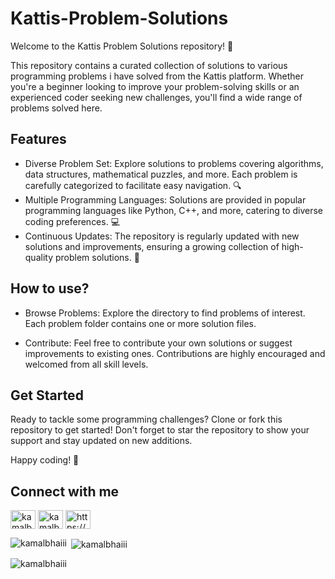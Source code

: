 
# Kattis-Problem-Solutions

Welcome to the Kattis Problem Solutions repository! 🚀

This repository contains a curated collection of solutions to various programming problems i have solved from the Kattis platform. Whether you're a beginner looking to improve your problem-solving skills or an experienced coder seeking new challenges, you'll find a wide range of problems solved here.


## Features

- Diverse Problem Set: Explore solutions to problems covering algorithms, data structures, mathematical puzzles, and more. Each problem is carefully categorized to facilitate easy navigation. 🔍 
- Multiple Programming Languages: Solutions are provided in popular programming languages like Python, C++, and more, catering to diverse coding preferences. 💻 
- Continuous Updates: The repository is regularly updated with new solutions and improvements, ensuring a growing collection of high-quality problem solutions. 🌟


## How to use?
- Browse Problems: Explore the directory to find problems of interest. Each problem folder contains one or more solution files.

- Contribute: Feel free to contribute your own solutions or suggest improvements to existing ones. Contributions are highly encouraged and welcomed from all skill levels.



## Get Started
Ready to tackle some programming challenges? Clone or fork this repository to get started! Don't forget to star the repository to show your support and stay updated on new additions.

Happy coding! 🌟
## Connect with me
<p align="left">
<a href="https://linkedin.com/in/kamalbhaiii" target="blank"><img align="center" src="https://raw.githubusercontent.com/rahuldkjain/github-profile-readme-generator/master/src/images/icons/Social/linked-in-alt.svg" alt="kamalbhaiii" height="30" width="40" /></a>
<a href="https://instagram.com/kamalbhaiii" target="blank"><img align="center" src="https://raw.githubusercontent.com/rahuldkjain/github-profile-readme-generator/master/src/images/icons/Social/instagram.svg" alt="kamalbhaiii" height="30" width="40" /></a>
<a href="/https://kamalbhaiii.live" target="blank"><img align="center" src="https://raw.githubusercontent.com/rahuldkjain/github-profile-readme-generator/master/src/images/icons/Social/rss.svg" alt="https://kamalbhaiii.live" height="30" width="40" /></a>
</p>

<p><img align="left" src="https://github-readme-stats.vercel.app/api/top-langs?username=kamalbhaiii&show_icons=true&locale=en&layout=compact" alt="kamalbhaiii" /></p>

<p>&nbsp;<img align="center" src="https://github-readme-stats.vercel.app/api?username=kamalbhaiii&show_icons=true&locale=en" alt="kamalbhaiii" /></p>

<p><img align="center" src="https://github-readme-streak-stats.herokuapp.com/?user=kamalbhaiii&" alt="kamalbhaiii" /></p>


